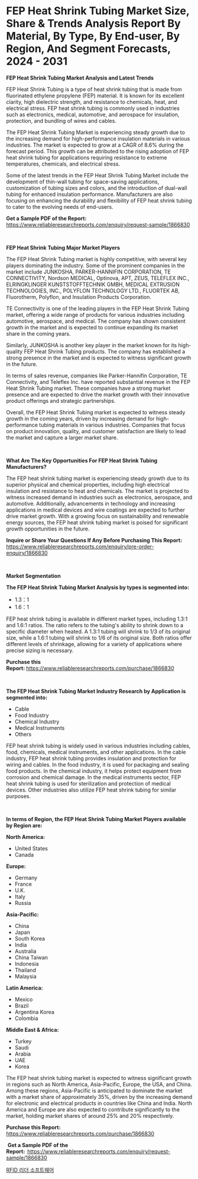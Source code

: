 <p><h1>FEP Heat Shrink Tubing Market Size, Share & Trends Analysis Report By Material, By Type, By End-user, By Region, And Segment Forecasts, 2024 - 2031</h1></p><p><strong>FEP Heat Shrink Tubing Market Analysis and Latest Trends</strong></p>
<p><p>FEP Heat Shrink Tubing is a type of heat shrink tubing that is made from fluorinated ethylene propylene (FEP) material. It is known for its excellent clarity, high dielectric strength, and resistance to chemicals, heat, and electrical stress. FEP heat shrink tubing is commonly used in industries such as electronics, medical, automotive, and aerospace for insulation, protection, and bundling of wires and cables.</p><p>The FEP Heat Shrink Tubing Market is experiencing steady growth due to the increasing demand for high-performance insulation materials in various industries. The market is expected to grow at a CAGR of 8.6% during the forecast period. This growth can be attributed to the rising adoption of FEP heat shrink tubing for applications requiring resistance to extreme temperatures, chemicals, and electrical stress.</p><p>Some of the latest trends in the FEP Heat Shrink Tubing Market include the development of thin-wall tubing for space-saving applications, customization of tubing sizes and colors, and the introduction of dual-wall tubing for enhanced insulation performance. Manufacturers are also focusing on enhancing the durability and flexibility of FEP heat shrink tubing to cater to the evolving needs of end-users.</p></p>
<p><strong>Get a Sample PDF of the Report:&nbsp;</strong> <a href="https://www.reliableresearchreports.com/enquiry/request-sample/1866830">https://www.reliableresearchreports.com/enquiry/request-sample/1866830</a></p>
<p>&nbsp;</p>
<p><strong>FEP Heat Shrink Tubing Major Market Players</strong></p>
<p><p>The FEP Heat Shrink Tubing market is highly competitive, with several key players dominating the industry. Some of the prominent companies in the market include JUNKOSHA, PARKER-HANNIFIN CORPORATION, TE CONNECTIVITY, Nordson MEDICAL, Optinova, APT, ZEUS, TELEFLEX INC., ELRINGKLINGER KUNSTSTOFFTECHNIK GMBH, MEDICAL EXTRUSION TECHNOLOGIES, INC., POLYFLON TECHNOLOGY LTD., FLUORTEK AB, Fluorotherm, Polyflon, and Insulation Products Corporation. </p><p>TE Connectivity is one of the leading players in the FEP Heat Shrink Tubing market, offering a wide range of products for various industries including automotive, aerospace, and medical. The company has shown consistent growth in the market and is expected to continue expanding its market share in the coming years. </p><p>Similarly, JUNKOSHA is another key player in the market known for its high-quality FEP Heat Shrink Tubing products. The company has established a strong presence in the market and is expected to witness significant growth in the future.</p><p>In terms of sales revenue, companies like Parker-Hannifin Corporation, TE Connectivity, and Teleflex Inc. have reported substantial revenue in the FEP Heat Shrink Tubing market. These companies have a strong market presence and are expected to drive the market growth with their innovative product offerings and strategic partnerships.</p><p>Overall, the FEP Heat Shrink Tubing market is expected to witness steady growth in the coming years, driven by increasing demand for high-performance tubing materials in various industries. Companies that focus on product innovation, quality, and customer satisfaction are likely to lead the market and capture a larger market share.</p></p>
<p>&nbsp;</p>
<p><strong>What Are The Key Opportunities For FEP Heat Shrink Tubing Manufacturers?</strong></p>
<p><p>The FEP heat shrink tubing market is experiencing steady growth due to its superior physical and chemical properties, including high electrical insulation and resistance to heat and chemicals. The market is projected to witness increased demand in industries such as electronics, aerospace, and automotive. Additionally, advancements in technology and increasing applications in medical devices and wire coatings are expected to further drive market growth. With a growing focus on sustainability and renewable energy sources, the FEP heat shrink tubing market is poised for significant growth opportunities in the future.</p></p>
<p><strong>Inquire or Share Your Questions If Any Before Purchasing This Report:</strong> <a href="https://www.reliableresearchreports.com/enquiry/pre-order-enquiry/1866830">https://www.reliableresearchreports.com/enquiry/pre-order-enquiry/1866830</a></p>
<p>&nbsp;</p>
<p><strong>Market Segmentation</strong></p>
<p><strong>The FEP Heat Shrink Tubing Market Analysis by types is segmented into:</strong></p>
<p><ul><li>1.3：1</li><li>1.6：1</li></ul></p>
<p><p>FEP heat shrink tubing is available in different market types, including 1.3:1 and 1.6:1 ratios. The ratio refers to the tubing's ability to shrink down to a specific diameter when heated. A 1.3:1 tubing will shrink to 1/3 of its original size, while a 1.6:1 tubing will shrink to 1/6 of its original size. Both ratios offer different levels of shrinkage, allowing for a variety of applications where precise sizing is necessary.</p></p>
<p><strong>Purchase this Report:&nbsp;</strong><a href="https://www.reliableresearchreports.com/purchase/1866830">https://www.reliableresearchreports.com/purchase/1866830</a></p>
<p>&nbsp;</p>
<p><strong>The FEP Heat Shrink Tubing Market Industry Research by Application is segmented into:</strong></p>
<p><ul><li>Cable</li><li>Food Industry</li><li>Chemical Industry</li><li>Medical Instruments</li><li>Others</li></ul></p>
<p><p>FEP heat shrink tubing is widely used in various industries including cables, food, chemicals, medical instruments, and other applications. In the cable industry, FEP heat shrink tubing provides insulation and protection for wiring and cables. In the food industry, it is used for packaging and sealing food products. In the chemical industry, it helps protect equipment from corrosion and chemical damage. In the medical instruments sector, FEP heat shrink tubing is used for sterilization and protection of medical devices. Other industries also utilize FEP heat shrink tubing for similar purposes.</p></p>
<p>&nbsp;</p>
<p><strong>In terms of Region, the FEP Heat Shrink Tubing Market Players available by Region are:</strong></p>
<p>
    <p> <strong> North America: </strong>
        <ul>
            <li>United States</li>
            <li>Canada</li>
        </ul>
        </p> 
    <p> <strong> Europe: </strong>
        <ul>
            <li>Germany</li>
            <li>France</li>
            <li>U.K.</li>
            <li>Italy</li>
            <li>Russia</li>
        </ul>
        </p> 
    <p> <strong> Asia-Pacific: </strong>
        <ul>
            <li>China</li>
            <li>Japan</li>
            <li>South Korea</li>
            <li>India</li>
            <li>Australia</li>
            <li>China Taiwan</li>
            <li>Indonesia</li>
            <li>Thailand</li>
            <li>Malaysia</li>
        </ul>
        </p> 
    <p> <strong> Latin America: </strong>
        <ul>
            <li>Mexico</li>
            <li>Brazil</li>
            <li>Argentina Korea</li>
            <li>Colombia</li>
        </ul>
        </p> 
    <p> <strong> Middle East & Africa: </strong>
        <ul>
            <li>Turkey</li>
            <li>Saudi</li>
            <li>Arabia</li>
            <li>UAE</li>
            <li>Korea</li>
        </ul>
    </p>
    </p>
<p><p>The FEP heat shrink tubing market is expected to witness significant growth in regions such as North America, Asia-Pacific, Europe, the USA, and China. Among these regions, Asia-Pacific is anticipated to dominate the market with a market share of approximately 35%, driven by the increasing demand for electronic and electrical products in countries like China and India. North America and Europe are also expected to contribute significantly to the market, holding market shares of around 25% and 20% respectively.</p></p>
<p><strong>Purchase this Report: </strong><a href="https://www.reliableresearchreports.com/purchase/1866830">https://www.reliableresearchreports.com/purchase/1866830</a></p>
<p>&nbsp;<strong>Get a Sample PDF of the Report:&nbsp;&nbsp;</strong><a href="https://www.reliableresearchreports.com/enquiry/request-sample/1866830">https://www.reliableresearchreports.com/enquiry/request-sample/1866830</a></p>
<p><strong></strong></p>
<p><p><a href="https://github.com/vdhdwjyp90142/Market-Research-Report-List-1/blob/main/15715985791.md">RFID 리더 소프트웨어</a></p></p>